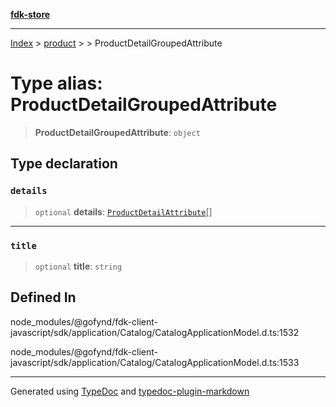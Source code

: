 [**fdk-store**](../../../README.md)
***

[Index](../../../API.md) > [product](../../README.md) > [<internal>](../README.md) > ProductDetailGroupedAttribute

# Type alias: ProductDetailGroupedAttribute

> **ProductDetailGroupedAttribute**: `object`

## Type declaration

### `details`

> `optional` **details**: [`ProductDetailAttribute`](type-alias.ProductDetailAttribute.md)[]

***

### `title`

> `optional` **title**: `string`

## Defined In

node\_modules/@gofynd/fdk-client-javascript/sdk/application/Catalog/CatalogApplicationModel.d.ts:1532

node\_modules/@gofynd/fdk-client-javascript/sdk/application/Catalog/CatalogApplicationModel.d.ts:1533

***
Generated using [TypeDoc](https://typedoc.org/) and [typedoc-plugin-markdown](https://www.npmjs.com/package/typedoc-plugin-markdown)
